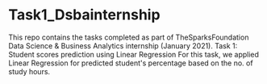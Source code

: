 # Task1_Dsbainternship
This repo contains the tasks completed as part of TheSparksFoundation Data Science & Business Analytics internship (January 2021).
Task 1: Student scores prediction using Linear Regression For this task, we applied Linear Regression for predicted student's percentage based on the no. of study hours.

